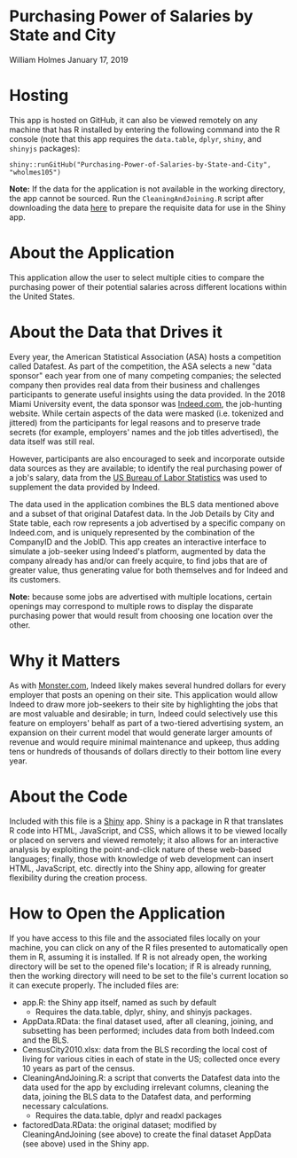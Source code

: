 Purchasing Power of Salaries by State and City
================
William Holmes
January 17, 2019

Hosting
=======

This app is hosted on GitHub, it can also be viewed remotely on any machine that has R installed by entering the following command into the R console (note that this app requires the `data.table`, `dplyr`, `shiny`, and `shinyjs` packages):

``` eval
shiny::runGitHub("Purchasing-Power-of-Salaries-by-State-and-City", "wholmes105")
```

**Note:** If the data for the application is not available in the working directory, the app cannot be sourced. Run the `CleaningAndJoining.R` script after downloading the data [here](https://drive.google.com/open?id=1jAE4DGtAjmyOVbrEjJ5_s4OOEZ990w9G) to prepare the requisite data for use in the Shiny app.

About the Application
=====================

This application allow the user to select multiple cities to compare the purchasing power of their potential salaries across different locations within the United States.

About the Data that Drives it
=============================

Every year, the American Statistical Association (ASA) hosts a competition called Datafest. As part of the competition, the ASA selects a new "data sponsor" each year from one of many competing companies; the selected company then provides real data from their business and challenges participants to generate useful insights using the data provided. In the 2018 Miami University event, the data sponsor was [Indeed.com](https://Indeed.com), the job-hunting website. While certain aspects of the data were masked (i.e. tokenized and jittered) from the participants for legal reasons and to preserve trade secrets (for example, employers' names and the job titles advertised), the data itself was still real.

However, participants are also encouraged to seek and incorporate outside data sources as they are available; to identify the real purchasing power of a job's salary, data from the [US Bureau of Labor Statistics](https://bls.gov) was used to supplement the data provided by Indeed.

The data used in the application combines the BLS data mentioned above and a subset of that original Datafest data. In the Job Details by City and State table, each row represents a job advertised by a specific company on Indeed.com, and is uniquely represented by the combination of the CompanyID and the JobID. This app creates an interactive interface to simulate a job-seeker using Indeed's platform, augmented by data the company already has and/or can freely acquire, to find jobs that are of greater value, thus generating value for both themselves and for Indeed and its customers.

**Note:** because some jobs are advertised with multiple locations, certain openings may correspond to multiple rows to display the disparate purchasing power that would result from choosing one location over the other.

Why it Matters
==============

As with [Monster.com](https://www.monster.com/), Indeed likely makes several hundred dollars for every employer that posts an opening on their site. This application would allow Indeed to draw more job-seekers to their site by highlighting the jobs that are most valuable and desirable; in turn, Indeed could selectively use this feature on employers' behalf as part of a two-tiered advertising system, an expansion on their current model that would generate larger amounts of revenue and would require minimal maintenance and upkeep, thus adding tens or hundreds of thousands of dollars directly to their bottom line every year.

About the Code
==============

Included with this file is a [Shiny](http://shiny.rstudio.com/) app. Shiny is a package in R that translates R code into HTML, JavaScript, and CSS, which allows it to be viewed locally or placed on servers and viewed remotely; it also allows for an interactive analysis by exploiting the point-and-click nature of these web-based languages; finally, those with knowledge of web development can insert HTML, JavaScript, etc. directly into the Shiny app, allowing for greater flexibility during the creation process.

How to Open the Application
===========================

If you have access to this file and the associated files locally on your machine, you can click on any of the R files presented to automatically open them in R, assuming it is installed. If R is not already open, the working directory will be set to the opened file's location; if R is already running, then the working directory will need to be set to the file's current location so it can execute properly. The included files are:

-   app.R: the Shiny app itself, named as such by default
    -   Requires the data.table, dplyr, shiny, and shinyjs packages.
-   AppData.RData: the final dataset used, after all cleaning, joining, and subsetting has been performed; includes data from both Indeed.com and the BLS.
-   CensusCity2010.xlsx: data from the BLS recording the local cost of living for various cities in each of state in the US; collected once every 10 years as part of the census.
-   CleaningAndJoining.R: a script that converts the Datafest data into the data used for the app by excluding irrelevant columns, cleaning the data, joining the BLS data to the Datafest data, and performing necessary calculations.
    -   Requires the data.table, dplyr and readxl packages
-   factoredData.RData: the original dataset; modified by CleaningAndJoining (see above) to create the final dataset AppData (see above) used in the Shiny app.

<br> <br>
